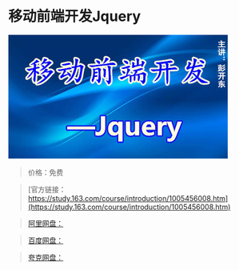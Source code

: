 # 移动前端开发Jquery

![img](../../../assets/study163/free/55954b2f-db5b-4dec-b408-afff44ff7596.jpg)

> 价格：免费

> [官方链接：https://study.163.com/course/introduction/1005456008.htm](https://study.163.com/course/introduction/1005456008.htm)

> [阿里网盘：]()

> [百度网盘：]()

> [夸克网盘：]()
